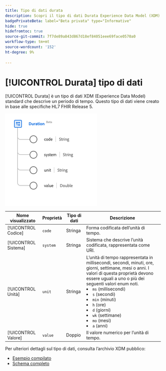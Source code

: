```yaml
---
title: Tipo di dati durata
description: Scopri il tipo di dati Durata Experience Data Model (XDM).
badgePrivateBeta: label="Beta privata" type="Informative"
hide: true
hidefromtoc: true
source-git-commit: 7f7de89a843d867d18ef84051eee69face0570a0
workflow-type: tm+mt
source-wordcount: '152'
ht-degree: 9%

---
```


# [!UICONTROL Durata] tipo di dati

[!UICONTROL Durata] è un tipo di dati XDM (Experience Data Model) standard che descrive un periodo di tempo. Questo tipo di dati viene creato in base alle specifiche HL7 FHIR Release 5.

![Struttura del tipo di dati durata](../../images/data-types/healthcare/duration.png)

| Nome visualizzato | Proprietà | Tipo di dati | Descrizione |
| --- | --- | --- | --- |
| [!UICONTROL Codice] | `code` | Stringa | Forma codificata dell’unità di tempo. |
| [!UICONTROL Sistema] | `system` | Stringa | Sistema che descrive l’unità codificata, rappresentata come URI. |
| [!UICONTROL Unità] | `unit` | Stringa | L’unità di tempo rappresentata in millisecondi, secondi, minuti, ore, giorni, settimane, mesi o anni. I valori di questa proprietà devono essere uguali a uno o più dei seguenti valori enum noti. <li> `ms` (millisecondi) </li> <li> `s` (secondi) </li> <li> `min` (minuti) </li> <li> `h` (ore) </li>  <li> `d` (giorni) </li> <li> `wk` (settimane) </li> <li> `mo` (mesi) </li> <li> `a` (anni) </li> |
| [!UICONTROL Valore] | `value` | Doppio | Il valore numerico per l’unità di tempo. |

Per ulteriori dettagli sul tipo di dati, consulta l’archivio XDM pubblico:

* [Esempio compilato](https://github.com/adobe/xdm/blob/master/extensions/industry/healthcare/fhir/datatypes/duration.example.1.json)
* [Schema completo](https://github.com/adobe/xdm/blob/master/extensions/industry/healthcare/fhir/datatypes/duration.schema.json)
